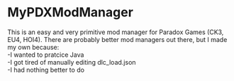 # MyPDXModManager
This is an easy and very primitive mod manager for Paradox Games (CK3, EU4, HOI4). There are probably better mod managers out there, but I made my own because:<br />
-I wanted to pratcice Java<br />
-I got tired of manually editing dlc_load.json<br />
-I had nothing better to do<br />
